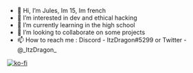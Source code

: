 - 👋 Hi, I’m Jules, Im 15, Im  french
- 👀 I’m interested in dev and ethical hacking
- 🌱 I’m currently learning in the high school
- 💞️ I’m looking to collaborate on some projects
- 📫 How to reach me : Discord - ItzDragon#5299 or Twitter - @\_ItzDragon_





[![ko-fi](https://ko-fi.com/img/githubbutton_sm.svg)](https://ko-fi.com/B0B5L20B6)
<!---
DragonJules/DragonJules is a ✨ special ✨ repository because its `README.md` (this file) appears on your GitHub profile.
You can click the Preview link to take a look at your changes.
--->
